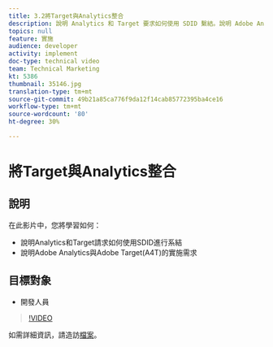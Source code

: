 ```yaml
---
title: 3.2將Target與Analytics整合
description: 說明 Analytics 和 Target 要求如何使用 SDID 繫結。說明 Adobe Analytics 搭配 Adobe Target (A4T) 的實作需求
topics: null
feature: 實施
audience: developer
activity: implement
doc-type: technical video
team: Technical Marketing
kt: 5386
thumbnail: 35146.jpg
translation-type: tm+mt
source-git-commit: 49b21a85ca776f9da12f14cab85772395ba4ce16
workflow-type: tm+mt
source-wordcount: '80'
ht-degree: 30%

---
```



# 將Target與Analytics整合

## 說明

在此影片中，您將學習如何：

* 說明Analytics和Target請求如何使用SDID進行系結
* 說明Adobe Analytics與Adobe Target(A4T)的實施需求

## 目標對象

* 開發人員

>[!VIDEO](https://video.tv.adobe.com/v/35146/?quality=12)

如需詳細資訊，請造訪[檔案](https://docs.adobe.com/content/help/en/target/using/integrate/a4t/a4timplementation.html)。
